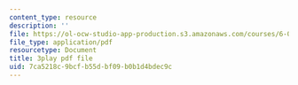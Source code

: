 ```yaml
---
content_type: resource
description: ''
file: https://ol-ocw-studio-app-production.s3.amazonaws.com/courses/6-042j-mathematics-for-computer-science-spring-2015/7ca5218c9bcfb55dbf09b0b1d4bdec9c_a7JUH-EtHtI.pdf
file_type: application/pdf
resourcetype: Document
title: 3play pdf file
uid: 7ca5218c-9bcf-b55d-bf09-b0b1d4bdec9c
---
```

